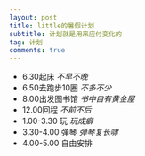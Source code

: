 ```yaml
---
layout: post
title: little的暑假计划
subtitle: 计划就是用来应付变化的
tag: 计划
comments: true
---
```

- 6.30起床 _不早不晚_
- 6.50去跑步10圈 _不多不少_
- 8.00出发图书馆 _书中自有黄金屋_
- 12.00回程 _不前不后_
- 1.00-3.30 玩 _玩成癖_
- 3.30-4.00 弹琴 _弹琴复长啸_
- 4.00-5.00 自由安排
